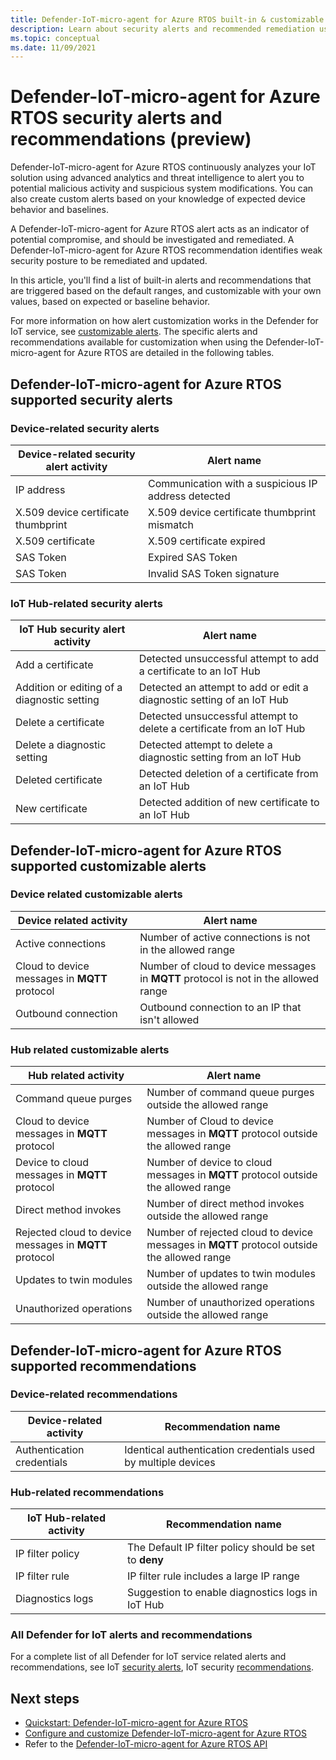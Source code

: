 ```yaml
---
title: Defender-IoT-micro-agent for Azure RTOS built-in & customizable alerts and recommendations 
description: Learn about security alerts and recommended remediation using the Azure IoT Defender-IoT-micro-agent -RTOS.
ms.topic: conceptual
ms.date: 11/09/2021
---
```


# Defender-IoT-micro-agent for Azure RTOS security alerts and recommendations (preview)

Defender-IoT-micro-agent for Azure RTOS continuously analyzes your IoT solution using advanced analytics and threat intelligence to alert you to potential malicious activity and suspicious system modifications. You can also create custom alerts based on your knowledge of expected device behavior and baselines.

A Defender-IoT-micro-agent for Azure RTOS alert acts as an indicator of potential compromise, and should be investigated and remediated. A Defender-IoT-micro-agent for Azure RTOS recommendation identifies weak security posture to be remediated and updated. 

In this article, you'll find a list of built-in alerts and recommendations that are triggered based on the default ranges, and customizable with your own values, based on expected or baseline behavior. 

For more information on how alert customization works in the Defender for IoT service, see [customizable alerts](concept-customizable-security-alerts.md). The specific alerts and recommendations available for customization when using the Defender-IoT-micro-agent for Azure RTOS are detailed in the following tables. 

## Defender-IoT-micro-agent for Azure RTOS supported security alerts

### Device-related security alerts

|Device-related security alert activity  |Alert name  |
|---------|---------|
|IP address| Communication with a suspicious IP address detected|
|X.509 device certificate thumbprint|X.509 device certificate thumbprint mismatch|
|X.509 certificate| X.509 certificate expired|
|SAS Token| Expired SAS Token|
|SAS Token| Invalid SAS Token signature|

### IoT Hub-related security alerts

|IoT Hub security alert activity  |Alert name  |
|---------|---------|
|Add a certificate    |  Detected unsuccessful attempt to add a certificate to an IoT Hub       |
|Addition or editing of a diagnostic setting    | Detected an attempt to add or edit a diagnostic setting of an IoT Hub      |
|Delete a certificate    |  Detected unsuccessful attempt to delete a certificate from an IoT Hub       |
|Delete a diagnostic setting    |  Detected attempt to delete a diagnostic setting from an IoT Hub      |
|Deleted certificate    | Detected deletion of a certificate from an IoT Hub        |
|New certificate     |  Detected addition of new certificate to an IoT Hub       |

## Defender-IoT-micro-agent for Azure RTOS supported customizable alerts

### Device related customizable alerts

|Device related activity |Alert name  |
|---------|---------|
|Active connections|Number of active connections is not in the allowed range|
|Cloud to device messages in **MQTT** protocol|Number of cloud to device messages in **MQTT** protocol is not in the allowed range|
|Outbound connection| Outbound connection to an IP that isn't allowed|

### Hub related customizable alerts 

|Hub related activity  |Alert name  |
|---------|---------|
|Command queue purges     |  Number of command queue purges outside the allowed range       |
|Cloud to device messages in **MQTT** protocol    |  Number of Cloud to device messages in **MQTT** protocol outside the allowed range       |
|Device to cloud messages in **MQTT** protocol    | Number of device to cloud messages in **MQTT** protocol outside the allowed range        |
|Direct method invokes     |  Number of direct method invokes outside the allowed range       |
|Rejected cloud to device messages in **MQTT** protocol     |   Number of rejected cloud to device messages in **MQTT** protocol outside the allowed range      |
|Updates to twin modules     |  Number of updates to twin modules outside the allowed range       |
|Unauthorized operations    |  Number of unauthorized operations outside the allowed range       |

## Defender-IoT-micro-agent for Azure RTOS supported recommendations

### Device-related recommendations

|Device-related activity  |Recommendation name |
|---------|---------|
|Authentication credentials    |  Identical authentication credentials used by multiple devices       |

### Hub-related recommendations

|IoT Hub-related activity  |Recommendation name |
|---------|---------|
|IP filter policy   |  The Default IP filter policy should be set to **deny**  |
|IP filter rule| IP filter rule includes a large IP range|
|Diagnostics logs|Suggestion to enable diagnostics logs in IoT Hub|

### All Defender for IoT alerts and recommendations

For a complete list of all Defender for IoT service related alerts and recommendations, see IoT [security alerts](concept-security-alerts.md), IoT security [recommendations](concept-recommendations.md).

## Next steps

- [Quickstart: Defender-IoT-micro-agent for Azure RTOS](iot-security-azure-rtos.md)
- [Configure and customize Defender-IoT-micro-agent for Azure RTOS](how-to-azure-rtos-security-module.md)
- Refer to the [Defender-IoT-micro-agent for Azure RTOS API](azure-rtos-security-module-api.md)
